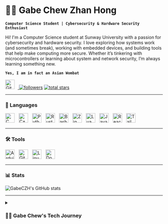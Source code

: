 # 🏄‍♂️ Gabe Chew Zhan Hong 

**`Computer Science Student | Cybersecurity & Hardware Security Enthusiast`**

Hi! I'm a Computer Science student at Sunway University with a passion for cybersecurity and hardware security. I love exploring how systems work (and sometimes break), working with embedded devices, and building tools that help make computing more secure. Whether it’s tinkering with microcontrollers or learning about system and network security, I’m always learning something new.

**`Yes, I am in fact an Asian Wombat`**

<p align="left">
  <a href="https://github.com/gluppler?tab=followers">
    <img alt="Github" width="30px" style="padding-right:10px;" src="https://cdn.jsdelivr.net/gh/devicons/devicon/icons/github/github-original.svg" />
    <img alt="followers" title="Follow me on Github" src="https://custom-icon-badges.demolab.com/github/followers/gluppler?color=236ad3&labelColor=1155ba&style=for-the-badge&logo=person-add&label=Follow&logoColor=white"/></a>
  <a href="https://github.com/gluppler?tab=repositories&sort=stargazers">
    <img alt="total stars" title="Total stars on GitHub" src="https://custom-icon-badges.demolab.com/github/stars/gluppler?color=55960c&style=for-the-badge&labelColor=488207&logo=star"/></a>
</p>

---

### 🧰 Languages

<img align="left" alt="C" width="30px" style="padding-right:10px;" src="https://cdn.jsdelivr.net/gh/devicons/devicon/icons/c/c-plain.svg" />
<img align="left" alt="C++" width="30px" style="padding-right:10px;" src="https://cdn.jsdelivr.net/gh/devicons/devicon/icons/cplusplus/cplusplus-original.svg.svg" />
<img align="left" alt="Python" width="30px" style="padding-right:10px;" src="https://cdn.jsdelivr.net/gh/devicons/devicon/icons/python/python-original.svg" />
<img align="left" alt="Rust" width="30px" style="padding-right:10px;" src="https://cdn.jsdelivr.net/gh/devicons/devicon/icons/rust/rust-original.svg" />
<img align="left" alt="Bash" width="30px" style="padding-right:10px;" src="https://cdn.jsdelivr.net/gh/devicons/devicon/icons/bash/bash-original.svg" />
<img align="left" alt="Zig" width="30px" style="padding-right:10px;" src="https://cdn.jsdelivr.net/gh/devicons/devicon/icons/zig/zig-original.svg" />
<img align="left" alt="Lua" width="30px" style="padding-right:10px;" src="https://cdn.jsdelivr.net/gh/devicons/devicon/icons/lua/lua-plain.svg" />
<img align="left" alt="JavaScript" width="30px" style="padding-right:10px;" src="https://cdn.jsdelivr.net/gh/devicons/devicon/icons/javascript/javascript-plain.svg" />
<img align="left" alt="React" width="30px" style="padding-right:10px;" src="https://cdn.jsdelivr.net/gh/devicons/devicon/icons/react/react-original.svg" />
<img align="left" alt="Tailwind" width="30px" style="padding-right:10px;" src="https://cdn.jsdelivr.net/gh/devicons/devicon/icons/tailwindcss/tailwindcss-original.svg" />
<br />
<br />

---

### 🛠️ Tools

<img align="left" alt="Arduino" width="30px" style="padding-right:10px;" src="https://cdn.jsdelivr.net/gh/devicons/devicon/icons/arduino/arduino-original.svg" />
<img align="left" alt="Git" width="30px" style="padding-right:10px;" src="https://cdn.jsdelivr.net/gh/devicons/devicon/icons/git/git-original.svg" />
<img align="left" alt="Linux" width="30px" style="padding-right:10px;" src="https://cdn.jsdelivr.net/gh/devicons/devicon/icons/linux/linux-original.svg" />
<img align="left" alt="Docker" width="30px" style="padding-right:10px;" src="https://cdn.jsdelivr.net/gh/devicons/devicon/icons/docker/docker-plain.svg" />
<br />
<br />

---

### 📊 Stats

![GabeCZH's GitHub stats](https://github-readme-stats.vercel.app/api?username=gluppler&show_icons=true&theme=gruvbox)

---

<details>
 <summary><h3>👨‍💻 Gabe Chew's Tech Journey</h3></summary>
   I started coding because I was curious about how computers really worked. That curiosity grew into a deep interest in cybersecurity and hardware. Now I spend my time learning how systems can be secured — and what makes them vulnerable. I enjoy hands-on tinkering, building small tools, and setting up my own labs to practice and explore.

</details>

